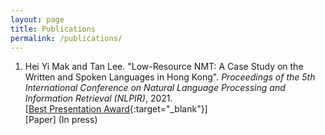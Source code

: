 ```yaml
---
layout: page
title: Publications
permalink: /publications/
---
```


1. Hei Yi Mak and Tan Lee. "Low-Resource NMT: A Case Study on the Written and Spoken Languages in Hong Kong". *Proceedings of the 5th International Conference on Natural Language Processing and Information Retrieval (NLPIR)*, 2021. <br/> [[Best Presentation Award](https://drive.google.com/file/d/1O9eJjNXD6tir6wfRHPwHXelqK8zHSXoW/view?usp=sharing){:target="_blank"}] <br/> [Paper] (In press)